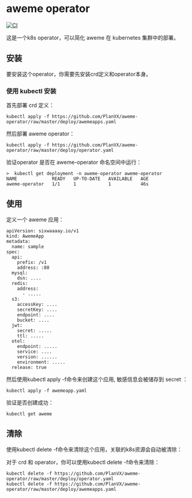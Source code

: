 # aweme operator

[![CI](https://github.com/PlanVX/aweme-operator/actions/workflows/ci.yaml/badge.svg)](https://github.com/PlanVX/aweme-operator/actions/workflows/ci.yaml)

这是一个k8s operator，可以简化 aweme 在 kubernetes 集群中的部署。

## 安装

要安装这个operator，你需要先安装crd定义和operator本身。

### 使用 kubectl 安装

首先部署 crd 定义：

```
kubectl apply -f https://github.com/PlanVX/aweme-operator/raw/master/deploy/awemeapps.yaml
```

然后部署 aweme operator：

```
kubectl apply -f https://github.com/PlanVX/aweme-operator/raw/master/deploy/operator.yaml
```

验证operator 是否在 aweme-operator 命名空间中运行：

```
>  kubectl get deployment -n aweme-operator aweme-operator
NAME             READY   UP-TO-DATE   AVAILABLE   AGE
aweme-operator   1/1     1            1           46s
```

## 使用

定义一个 aweme 应用：

```
apiVersion: sixwaaaay.io/v1
kind: AwemeApp
metadata:
  name: sample
spec:
  api:
    prefix: /v1
    address: :80
  mysql:
    dsn: ....
  redis:
    address:
      - .....
  s3:
    accessKey: ....
    secretKey: ....
    endpoint: ....
    bucket: ....
  jwt:
    secret: .....
    ttl: .....
  otel:
    endpoint: .....
    service: ....
    version: ......
    environment: .....
  release: true
```

然后使用kubectl apply -f命令来创建这个应用, 敏感信息会被储存到 secret ：

```
kubectl apply -f awemeapp.yaml
```

验证是否创建成功：

```
kubectl get aweme 
```

## 清除

使用kubectl delete -f命令来清除这个应用，关联的k8s资源会自动被清除：

对于 crd 和 operator，你可以使用kubectl delete -f命令来清除：

```
kubectl delete -f https://github.com/PlanVX/aweme-operator/raw/master/deploy/operator.yaml
kubectl delete -f https://github.com/PlanVX/aweme-operator/raw/master/deploy/awemeapps.yaml
```
